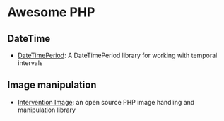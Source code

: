 # Awesome PHP

## DateTime

* [DateTimePeriod](https://github.com/pwm/datetime-period): A DateTimePeriod library for working with temporal intervals

## Image manipulation

* [Intervention Image](http://image.intervention.io/): an open source PHP image handling and manipulation library
